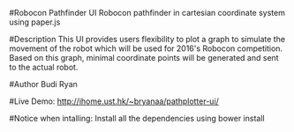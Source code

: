 #Robocon Pathfinder UI
Robocon pathfinder in cartesian coordinate system using paper.js

#Description
This UI provides users flexibility to plot a graph to simulate the movement
of the robot which will be used for 2016's Robocon competition. Based on
this graph, minimal coordinate points will be generated and sent to the 
actual robot.

#Author
Budi Ryan

#Live Demo:
http://ihome.ust.hk/~bryanaa/pathplotter-ui/

#Notice when intalling:
Install all the dependencies using bower install
